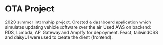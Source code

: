 # OTA Project 

2023 summer internship project. Created a dashboard application which simulates updating vehicle software over the air. 
Used AWS on backend: RDS, Lambda, API Gateway and Amplify for deployment.
React, tailwindCSS and daisyUI were used to create the client (frontend).